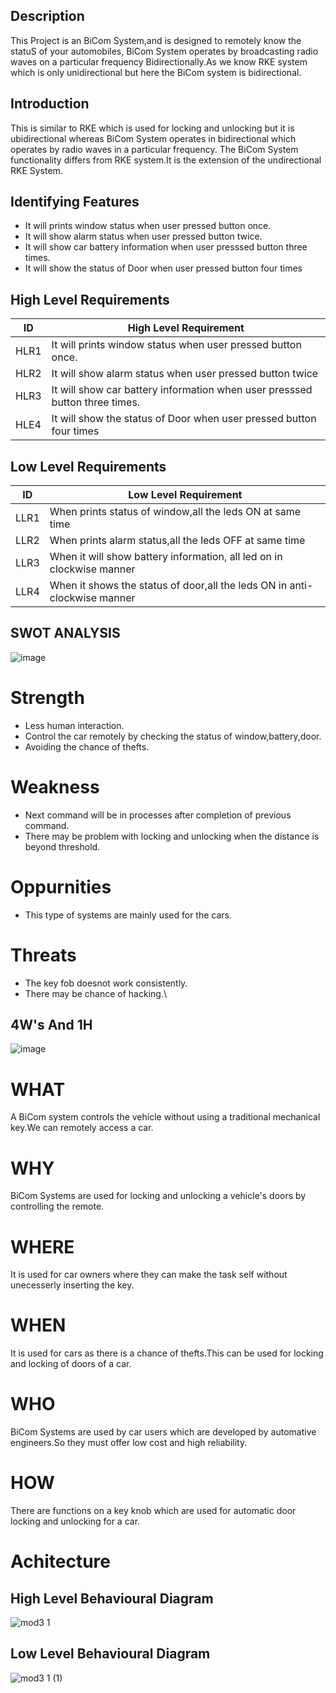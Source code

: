 ## Description
This Project is an BiCom System,and is designed to remotely know the statuS of your automobiles, BiCom System operates by broadcasting radio waves on a particular frequency Bidirectionally.As we know RKE system which is only unidirectional but here the BiCom system is  bidirectional.

## Introduction

This is similar to RKE which is used for locking and unlocking but it is ubidirectional whereas BiCom System operates in bidirectional which operates by radio waves in a particular frequency. The BiCom System functionality differs from RKE system.It is the extension of the undirectional RKE System.

## Identifying Features
* It will prints window status when user pressed button once.
* It will show alarm status when user pressed button twice.
* It will show car battery information when user presssed button three times.
* It will show the status of Door when user pressed button four times

## High Level Requirements


| ID | High Level Requirement |
|----|------------------------|
|HLR1| It will prints window status when user pressed button once.|
|HLR2|It will show alarm status when user pressed button twice|
|HLR3|It will show car battery information when user presssed button three times.|
|HLE4|  It will show the status of Door when user pressed button four times|

## Low Level Requirements
| ID | Low  Level Requirement |
|----|------------------------|
|LLR1|When prints status of window,all the leds ON at same time|
|LLR2| When prints alarm status,all the leds OFF at same time|
|LLR3|When it will show battery information, all led on in clockwise manner|
|LLR4|When it shows the status of door,all the leds ON in anti-clockwise manner|

## SWOT ANALYSIS

![image](https://user-images.githubusercontent.com/87614111/157808397-f4098f3f-7219-4400-b5c3-8add00c4ad96.png)


# Strength
* Less human interaction.
* Control the car remotely by checking the status of window,battery,door.
* Avoiding the chance of thefts.
 

# Weakness
* Next command will be in processes after completion of previous command.
* There may be problem with locking and unlocking when the distance is beyond threshold.

# Oppurnities
* This type of systems are mainly used for the cars.
 
# Threats
* The key fob doesnot work consistently.
* There may be chance of hacking.\
##  4W's And 1H

![image](https://user-images.githubusercontent.com/87614111/157808679-4d4b7b7f-e078-4ef9-a8d4-a9117bcc981f.png)

# WHAT
A BiCom system controls the vehicle without using a traditional mechanical key.We can remotely access a car.

# WHY
BiCom Systems are used for locking and unlocking a vehicle's doors by controlling the remote.

# WHERE
It is used for car owners where they can make the task self without unecesserly inserting the key.

# WHEN
It is used for cars as there is a chance of thefts.This can be used for locking and locking of doors of a car.

# WHO
BiCom Systems are used by car users which are developed by automative engineers.So they must offer low cost and high reliability.

# HOW
There are functions on a key knob which are used for automatic door locking and unlocking for a car.
# Achitecture
## High Level Behavioural Diagram

![mod3 1](https://user-images.githubusercontent.com/87614111/157807739-99ceae04-9f8c-40b2-9184-1bc1c6ee2938.jpg)

## Low Level Behavioural Diagram

![mod3 1 (1)](https://user-images.githubusercontent.com/87614111/157810073-e43e22b6-057a-419b-8c7e-772264de2af1.jpg)


